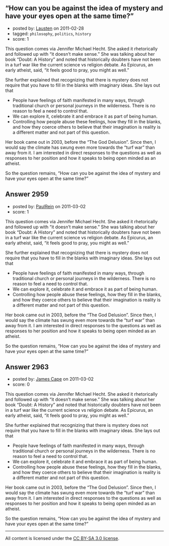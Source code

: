 ## “How can you be against the idea of mystery and have your eyes open at the same time?”

- posted by: [Lausten](https://stackexchange.com/users/-1/584-lausten) on 2011-02-28
- tagged: `philosophy`, `politics`, `history`
- score: 1

This question comes via Jennifer Michael Hecht. She asked it rhetorically and followed up with “it doesn’t make sense.” She was talking about her book “Doubt: A History” and noted that historically doubters have not been in a turf war like the current science vs religion debate. As Epicurus, an early atheist, said, “it feels good to pray, you might as well.” 

She further explained that recognizing that there is mystery does not require that you have to fill in the blanks with imaginary ideas. She lays out that 

 - People have feelings of faith manifested in many ways, through traditional church or personal journeys in the wilderness. There is no reason to feel a need to control that. 
 - We can explore it, celebrate it and embrace it as part of being human. 
 - Controlling how people abuse these feelings, how they fill in the blanks, and how they coerce others to believe that their imagination is reality is a different matter and not part of this question. 

Her book came out in 2003, before the “The God Delusion”. Since then, I would say the climate has swung even more towards the “turf war” than away from it. I am interested in direct responses to the questions as well as responses to her position and how it speaks to being open minded as an atheist.

So the question remains, 
“How can you be against the idea of mystery and have your eyes open at the same time?”


## Answer 2959

- posted by: [PaulRein](https://stackexchange.com/users/-1/1063-paulrein) on 2011-03-02
- score: 1

This question comes via Jennifer Michael Hecht. She asked it rhetorically and followed up with “it doesn’t make sense.” She was talking about her book “Doubt: A History” and noted that historically doubters have not been in a turf war like the current science vs religion debate. As Epicurus, an early atheist, said, “it feels good to pray, you might as well.” 

She further explained that recognizing that there is mystery does not require that you have to fill in the blanks with imaginary ideas. She lays out that 

 - People have feelings of faith manifested in many ways, through traditional church or personal journeys in the wilderness. There is no reason to feel a need to control that. 
 - We can explore it, celebrate it and embrace it as part of being human. 
 - Controlling how people abuse these feelings, how they fill in the blanks, and how they coerce others to believe that their imagination is reality is a different matter and not part of this question. 

Her book came out in 2003, before the “The God Delusion”. Since then, I would say the climate has swung even more towards the “turf war” than away from it. I am interested in direct responses to the questions as well as responses to her position and how it speaks to being open minded as an atheist.

So the question remains, 
“How can you be against the idea of mystery and have your eyes open at the same time?”


## Answer 2963

- posted by: [James Cape](https://stackexchange.com/users/-1/1058-james-cape) on 2011-03-02
- score: 0

This question comes via Jennifer Michael Hecht. She asked it rhetorically and followed up with “it doesn’t make sense.” She was talking about her book “Doubt: A History” and noted that historically doubters have not been in a turf war like the current science vs religion debate. As Epicurus, an early atheist, said, “it feels good to pray, you might as well.” 

She further explained that recognizing that there is mystery does not require that you have to fill in the blanks with imaginary ideas. She lays out that 

 - People have feelings of faith manifested in many ways, through traditional church or personal journeys in the wilderness. There is no reason to feel a need to control that. 
 - We can explore it, celebrate it and embrace it as part of being human. 
 - Controlling how people abuse these feelings, how they fill in the blanks, and how they coerce others to believe that their imagination is reality is a different matter and not part of this question. 

Her book came out in 2003, before the “The God Delusion”. Since then, I would say the climate has swung even more towards the “turf war” than away from it. I am interested in direct responses to the questions as well as responses to her position and how it speaks to being open minded as an atheist.

So the question remains, 
“How can you be against the idea of mystery and have your eyes open at the same time?”



---

All content is licensed under the [CC BY-SA 3.0 license](https://creativecommons.org/licenses/by-sa/3.0/).
